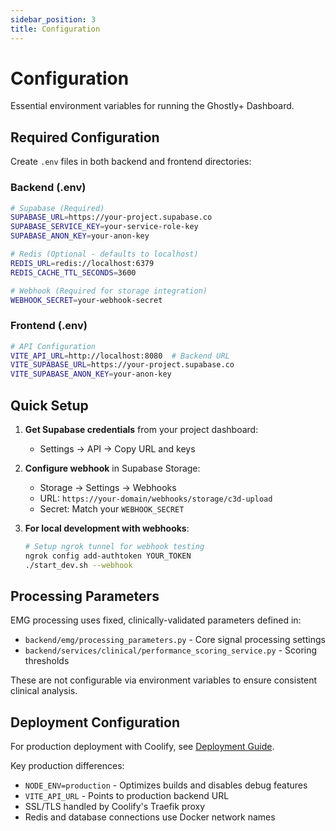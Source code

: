 ```yaml
---
sidebar_position: 3
title: Configuration
---
```


# Configuration

Essential environment variables for running the Ghostly+ Dashboard.

## Required Configuration

Create `.env` files in both backend and frontend directories:

### Backend (.env)

```bash
# Supabase (Required)
SUPABASE_URL=https://your-project.supabase.co
SUPABASE_SERVICE_KEY=your-service-role-key
SUPABASE_ANON_KEY=your-anon-key

# Redis (Optional - defaults to localhost)
REDIS_URL=redis://localhost:6379
REDIS_CACHE_TTL_SECONDS=3600

# Webhook (Required for storage integration)
WEBHOOK_SECRET=your-webhook-secret
```

### Frontend (.env)

```bash
# API Configuration
VITE_API_URL=http://localhost:8080  # Backend URL
VITE_SUPABASE_URL=https://your-project.supabase.co
VITE_SUPABASE_ANON_KEY=your-anon-key
```

## Quick Setup

1. **Get Supabase credentials** from your project dashboard:
   - Settings → API → Copy URL and keys

2. **Configure webhook** in Supabase Storage:
   - Storage → Settings → Webhooks
   - URL: `https://your-domain/webhooks/storage/c3d-upload`
   - Secret: Match your `WEBHOOK_SECRET`

3. **For local development with webhooks**:
   ```bash
   # Setup ngrok tunnel for webhook testing
   ngrok config add-authtoken YOUR_TOKEN
   ./start_dev.sh --webhook
   ```

## Processing Parameters

EMG processing uses fixed, clinically-validated parameters defined in:
- `backend/emg/processing_parameters.py` - Core signal processing settings
- `backend/services/clinical/performance_scoring_service.py` - Scoring thresholds

These are not configurable via environment variables to ensure consistent clinical analysis.

## Deployment Configuration

For production deployment with Coolify, see [Deployment Guide](../backend/deployment.md).

Key production differences:
- `NODE_ENV=production` - Optimizes builds and disables debug features
- `VITE_API_URL` - Points to production backend URL
- SSL/TLS handled by Coolify's Traefik proxy
- Redis and database connections use Docker network names
